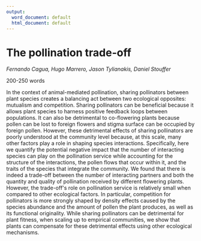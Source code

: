 ```yaml
---
output:
  word_document: default
  html_document: default
---
```

# The pollination trade-off

_Fernando Cagua, Hugo Marrero, Jason Tylianakis, Daniel Stouffer_

200-250 words

In the context of animal-mediated pollination, sharing pollinators between plant species creates a balancing act between two ecological opposites: mutualism and competition. 
Sharing pollinators can be beneficial because it allows plant species to harness positive feedback loops between populations. 
It can also be detrimental to co-flowering plants because pollen can be lost to foreign flowers and stigma surface can be occupied by foreign pollen.
However, these detrimental effects of sharing pollinators are poorly understood at the community level because, at this scale, many other factors play a role in shaping species interactions. 
Specifically, here we quantify the potential negative impact that the number of interacting species can play on the pollination service while accounting for the structure of the interactions, the pollen flows that occur within it, and the traits of the species that integrate the community. 
We found that there is indeed a trade-off between the number of interacting partners and both the quantity and quality of pollination received by different flowering plants. 
However, the trade-off's role on pollination service is relatively small when compared to other ecological factors. 
In particular, competition for pollinators is more strongly shaped by density effects caused by the species abundance and the amount of pollen the plant produces, as well as its functional originality. 
While sharing pollinators can be detrimental for plant fitness, when scaling up to empirical communities, we show that plants can compensate for these detrimental effects using other ecological mechanisms.
